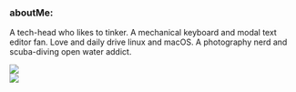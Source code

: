 ### aboutMe: 

A tech-head who likes to tinker. A mechanical keyboard and modal text editor fan. Love and daily drive linux and macOS. A photography nerd and scuba-diving open water addict.

![](https://github-readme-streak-stats.herokuapp.com/?user=daviiiL&theme=tokyonight&hide_border=false)<br/>
![](https://github-readme-stats.vercel.app/api/top-langs/?username=daviiiL&theme=tokyonight&hide_border=false&include_all_commits=false&count_private=false&layout=compact)

